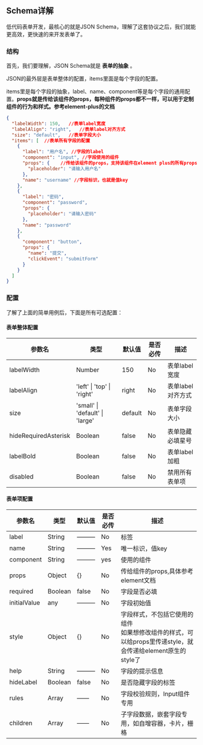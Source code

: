 ## Schema详解

低代码表单开发，最核心的就是JSON Schema，理解了这套协议之后，我们就能更高效，更快速的来开发表单了。

### 结构

首先，我们要理解，JSON Schema就是 **表单的抽象** 。

JSON的最外层是表单整体的配置，items里面是每个字段的配置。

items里是每个字段的抽象，label、name、component等是每个字段的通用配置。**props就是传给该组件的props，每种组件的props都不一样，可以用于定制组件的行为和样式。参考element-plus的文档**

```json
{
  "labelWidth": 150,   //表单label宽度
  "labelAlign": "right",   //表单label对齐方式
  "size": "default",   //表单字段大小
  "items": [  //表单所有字段的配置
    {
      "label": "用户名", //字段的label
      "component": "input", //字段使用的组件
      "props": {    //传给该组件的props，支持该组件在element plus的所有props
        "placeholder": "请输入用户名"
      },
      "name": "username" //字段标识，也就是值key
    },
    {
      "label": "密码",
      "component": "password",
      "props": {
        "placeholder": "请输入密码"
      },
      "name": "password"
    },
    {
      "component": "button",
      "props": {
        "name": "提交",
        "clickEvent": "submitForm"
      }
    }
  ]
}
```


### 配置

了解了上面的简单用例后，下面是所有可选配置：

#### 表单整体配置

| 参数名               | 类型                            | 默认值  | 是否必传 | 描述              |
| -------------------- | ------------------------------- | ------- | -------- | ----------------- |
| labelWidth           | Number                          | 150     | No       | 表单label宽度     |
| labelAlign           | 'left' \| 'top'   \| 'right'    | right   | No       | 表单label对齐方式 |
| size                 | 'small' \| 'default' \| 'large' | default | No       | 表单字段大小      |
| hideRequiredAsterisk | Boolean                         | false   | No       | 表单隐藏必填星号  |
| labelBold            | Boolean                         | false   | No       | 表单label加粗     |
| disabled             | Boolean                         | false   | No       | 禁用所有表单项    |

#### 表单项配置

| 参数名       | 类型    | 默认值 | 是否必传 | 描述                                                                                                          |
| ------------ | ------- | ------ | -------- | ------------------------------------------------------------------------------------------------------------- |
| label        | String  | ———    | No       | 标签                                                                                                          |
| name         | String  | ———    | Yes      | 唯一标识，值key                                                                                               |
| component    | String  | ———    | yes      | 使用的组件                                                                                                    |
| props        | Object  | {}     | No       | 传给组件的props,具体参考element文档                                                                           |
| required     | Boolean | false  | No       | 字段是否必填                                                                                                  |
| initialValue | any     | ———    | No       | 字段初始值                                                                                                    |
| style        | Object  | {}     | No       | 字段样式，不包括它使用的组件<br/>如果想修改组件的样式，可以给props里传递style，就会传递给element原生的style了 |
| help         | String  | ———    | No       | 字段的提示信息                                                                                                |
| hideLabel    | Boolean | false  | No       | 是否隐藏字段的标签                                                                                            |
| rules        | Array   | ——     | No       | 字段校验规则，Input组件专用                                                                                   |
| children     | Array   | ——     | No       | 子字段数据，嵌套字段专用，如自增容器，卡片，栅格                                                              |
